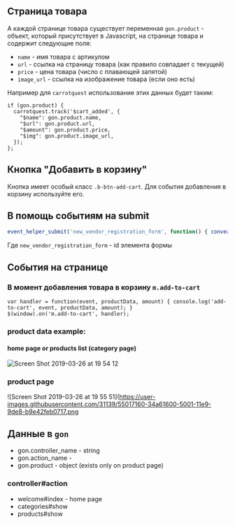 ## Страница товара

А каждой странице товара существует переменная `gon.product` - объект, который присутствует в Javascript, на странице товара и содержит следующие поля:

* `name` - имя товара с артикулом
* `url` - ссылка на страницу товара (как правило совпадает с текущей)
* `price` - цена товара (число с плавающей запятой)
* `image_url` - ссылка на изображение товара (если оно есть)

Например для `carrotquest` использование этих данных будет таким:

```
if (gon.product) {
  carrotquest.track('$cart_added', {
    "$name": gon.product.name,
    "$url": gon.product.url,
    "$amount": gon.product.price,
    "$img": gon.product.image_url,
  });
};
```


## Кнопка "Добавить в корзину"

Кнопка имеет особый класс `.b-btn-add-cart`. Для события добавления в корзину используйте его.


## В помощь событиям на submit

```js
event_helper_submit('new_vendor_registration_form', function() { convead('event', 'submit_form'); }));
```


Где `new_vendor_registration_form` - id элемента формы


## События на странице

### В момент добавления товара в корзину `m.add-to-cart`

```
var handler = function(event, productData, amount) { console.log('add-to-cart', event, productData, amount); }
$(window).on('m.add-to-cart', handler);
```

### product data example:

#### home page or products list (category page)

![Screen Shot 2019-03-26 at 19 54 12](https://user-images.githubusercontent.com/31139/55017048-fd376980-5000-11e9-9ac5-1b01501a6dcc.png)


### product page

![Screen Shot 2019-03-26 at 19 55 51](https://user-images.githubusercontent.com/31139/55017160-34a61600-5001-11e9-9de8-b9e42feb0717.png


## Данные в `gon`

* gon.controller_name - string
* gon.action_name -
* gon.product - object (exists only on product page)

### controller#action

* welcome#index - home page
* categories#show
* products#show
